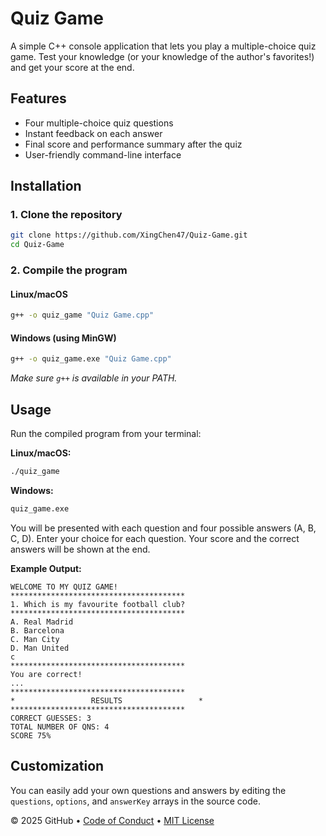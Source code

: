 # Quiz Game

A simple C++ console application that lets you play a multiple-choice quiz game. Test your knowledge (or your knowledge of the author's favorites!) and get your score at the end.

## Features

- Four multiple-choice quiz questions
- Instant feedback on each answer
- Final score and performance summary after the quiz
- User-friendly command-line interface

## Installation

### 1. Clone the repository
```sh
git clone https://github.com/XingChen47/Quiz-Game.git
cd Quiz-Game
```

### 2. Compile the program

#### **Linux/macOS**
```sh
g++ -o quiz_game "Quiz Game.cpp"
```

#### **Windows (using MinGW)**
```sh
g++ -o quiz_game.exe "Quiz Game.cpp"
```
*Make sure `g++` is available in your PATH.*

## Usage

Run the compiled program from your terminal:

**Linux/macOS:**
```sh
./quiz_game
```

**Windows:**
```sh
quiz_game.exe
```

You will be presented with each question and four possible answers (A, B, C, D). Enter your choice for each question. Your score and the correct answers will be shown at the end.

**Example Output:**
```
WELCOME TO MY QUIZ GAME!
***************************************
1. Which is my favourite football club? 
***************************************
A. Real Madrid
B. Barcelona
C. Man City
D. Man United
c
***************************************
You are correct!
...
***************************************
*                 RESULTS                 *
***************************************
CORRECT GUESSES: 3
TOTAL NUMBER OF QNS: 4
SCORE 75%
```

## Customization

You can easily add your own questions and answers by editing the `questions`, `options`, and `answerKey` arrays in the source code.


&copy; 2025 GitHub &bull; [Code of Conduct](https://www.contributor-covenant.org/version/2/1/code_of_conduct/code_of_conduct.md) &bull; [MIT License](https://gh.io/mit)
